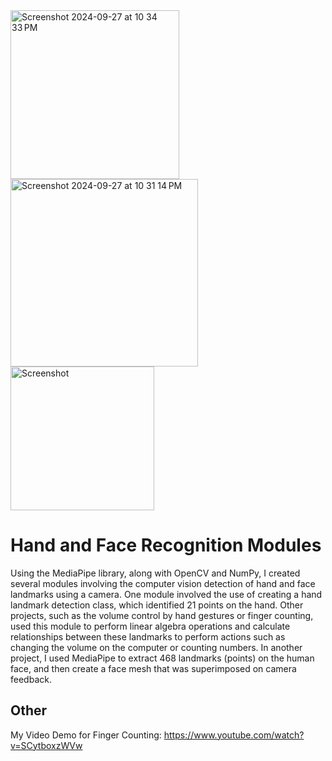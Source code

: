 <img width="270" alt="Screenshot 2024-09-27 at 10 34 33 PM" src="https://github.com/user-attachments/assets/851743ff-7643-4553-a947-ee2888ca2b8d">
<img width="300" alt="Screenshot 2024-09-27 at 10 31 14 PM" src="https://github.com/user-attachments/assets/6e849894-80c4-45a6-a81f-9d74b36ed92a">
<img width="230" alt="Screenshot" src="https://github.com/user-attachments/assets/c1cf021f-1d60-4501-a9ec-6c4a222ed334">

# Hand and Face Recognition Modules
Using the MediaPipe library, along with OpenCV and NumPy, I created several modules involving the computer vision detection of hand and face landmarks using a camera. One module involved the use of creating a hand landmark detection class, which identified 21 points on the hand. Other projects, such as the volume control by hand gestures or finger counting, used this module to perform linear algebra operations and calculate relationships between these landmarks to perform actions such as changing the volume on the computer or counting numbers. In another project, I used MediaPipe to extract 468 landmarks (points) on the human face, and then create a face mesh that was superimposed on camera feedback. 

## Other
My Video Demo for Finger Counting: https://www.youtube.com/watch?v=SCytboxzWVw
